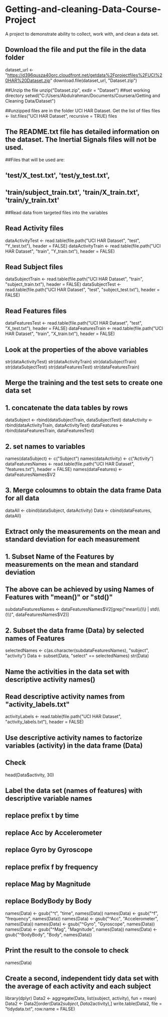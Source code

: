 # Getting-and-cleaning-Data-Course-Project
A project to demonstrate ability to collect, work with, and clean a data set.
## Download the file and put the file in the data folder
dataset_url <- "https://d396qusza40orc.cloudfront.net/getdata%2Fprojectfiles%2FUCI%20HAR%20Dataset.zip"
download.file(dataset_url, "Dataset.zip")

##Unzip the file
unzip("Dataset.zip", exdir = "Dataset")
##set working directory
setwd("C:/Users/Abdulrahman/Documents/Coursera/Getting and Cleaning Data/Dataset")

##unzipped files are in the folder UCI HAR Dataset. Get the list of files
files <- list.files("UCI HAR Dataset", recursive = TRUE)
files

## The README.txt file has detailed information on the dataset. The Inertial  Signals files will not be used.
##Files that will be used are: 
## 'test/X_test.txt', 'test/y_test.txt', 
## 'train/subject_train.txt', 'train/X_train.txt', 'train/y_train.txt'

##Read data from targeted files into the variables
## Read Activity files
dataActivityTest <- read.table(file.path("UCI HAR Dataset", "test", "Y_test.txt"), header = FALSE)
dataActivityTrain <- read.table(file.path("UCI HAR Dataset", "train", "Y_train.txt"), header = FALSE)
## Read Subject files
dataSubjectTrain <- read.table(file.path("UCI HAR Dataset", "train", "subject_train.txt"), header = FALSE)
dataSubjectTest <- read.table(file.path("UCI HAR Dataset", "test", "subject_test.txt"), header = FALSE)
## Read Features files
dataFeaturesTest <- read.table(file.path("UCI HAR Dataset", "test", "X_test.txt"), header = FALSE)
dataFeaturesTrain <- read.table(file.path("UCI HAR Dataset", "train", "X_train.txt"), header = FALSE)

## Look at the properties of the above variables
str(dataActivityTest)
str(dataActivityTrain)
str(dataSubjectTrain)
str(dataSubjectTest)
str(dataFeaturesTest)
str(dataFeaturesTrain)

## Merge the training and the test sets to create one data set
## 1. concatenate the data tables by rows
dataSubject <- rbind(dataSubjectTrain, dataSubjectTest)
dataActivity <- rbind(dataActivityTrain, dataActivityTest)
dataFeatures <- rbind(dataFeaturesTrain, dataFeaturesTest)
## 2. set names to variables
names(dataSubject) <- c("Subject")
names(dataActivity) <- c("Activity")
dataFeaturesNames <- read.table(file.path("UCI HAR Dataset", "features.txt"), header = FALSE)
names(dataFeatures) <- dataFeaturesNames$V2
## 3. Merge coloumns to obtain the data frame Data for all data
dataAll <- cbind(dataSubject, dataActivity)
Data <- cbind(dataFeatures, dataAll)

## Extract only the measurements on the mean and standard deviation for each measurement
## 1. Subset Name of the Features by measurements on the mean and standard deviation
## The above can be achieved by using Names of Features with "mean()" or "std()"
subdataFeaturesNames <- dataFeaturesNames$V2[grep("mean\\(\\) | std\\(\\)", dataFeaturesNames$V2)]
## 2. Subset the data frame (Data) by selected names of Features
selectedNames <- c(as.character(subdataFeaturesNames), "subject", "activity")
Data <- subset(Data, "select" == selectedNames)
str(Data)

## Name the activities in the data set with descriptive activity names()
## Read descriptive activity names from "activity_labels.txt"
activityLabels <- read.table(file.path("UCI HAR Dataset", "activity_labels.txt"), header = FALSE)
## Use descriptive activity names to factorize variables (activity) in the data frame (Data)
## Check
head(Data$activity, 30)
## Label the data set (names of features) with descriptive variable names
## replace prefix t by time
## replace Acc by Accelerometer
## replace Gyro by Gyroscope
## replace prefix f by frequency
## replace Mag by Magnitude
## replace BodyBody by Body
names(Data) <- gsub("^t", "time", names(Data))
names(Data) <- gsub("^f", "frequency", names(Data))
names(Data) <- gsub("^Acc", "Accelerometer", names(Data))
names(Data) <- gsub("^Gyro", "Gyroscope", names(Data))
names(Data) <- gsub("^Mag", "Magnitude", names(Data))
names(Data) <- gsub("^BodyBody", "Body", names(Data))
## Print the result to the console to check
names(Data)

## Create a second, independent tidy data set with the average of each activity and each subject
library(dplyr)
Data2 <- aggregate(Data, list(subject, activity), fun = mean)
Data2 <- Data2[order(Data2$subject, Data2$activity),]
write.table(Data2, file = "tidydata.txt", row.name = FALSE)



